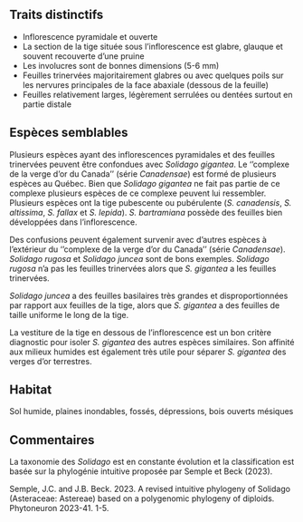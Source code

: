 
<!--
8-https://www.inaturalist.org/observations/178269191
1-https://www.inaturalist.org/observations/234088065
6-https://www.inaturalist.org/observations/61619921
4-https://www.inaturalist.org/observations/137151368
4-https://www.inaturalist.org/observations/195218478
3-https://www.inaturalist.org/observations/137151368
14-https://www.inaturalist.org/observations/194305448
3-https://www.inaturalist.org/observations/195230046
-->

## Traits distinctifs

- Inflorescence pyramidale et ouverte
- La section de la tige située sous l’inflorescence est glabre, glauque et souvent recouverte d’une pruine
- Les involucres sont de bonnes dimensions (5-6 mm)
- Feuilles trinervées majoritairement glabres ou avec quelques poils sur les nervures principales de la face abaxiale (dessous de la feuille)
- Feuilles relativement larges, légèrement serrulées ou dentées surtout en partie distale

## Espèces semblables

Plusieurs espèces ayant des inflorescences pyramidales et des feuilles trinervées peuvent être confondues avec _Solidago gigantea_. Le ‘’complexe de la verge d’or du Canada’’ (série _Canadensae_) est formé de plusieurs espèces au Québec. Bien que _Solidago gigantea_ ne fait pas partie de ce complexe plusieurs espèces de ce complexe peuvent lui ressembler. Plusieurs espèces ont la tige pubescente ou pubérulente (_S. canadensis_, _S. altissima_, _S. fallax_ et _S. lepida_). _S. bartramiana_ possède des feuilles bien développées dans l’inflorescence.

Des confusions peuvent également survenir avec d’autres espèces à l’extérieur du ‘’complexe de la verge d’or du Canada’’ (série _Canadensae_). _Solidago rugosa_ et _Solidago juncea_ sont de bons exemples. 
_Solidago rugosa_ n’a pas les feuilles trinervées alors que _S. gigantea_ a les feuilles trinervées.

_Solidago juncea_ a des feuilles basilaires très grandes et disproportionnées par rapport aux feuilles de la tige, alors que _S. gigantea_ a des feuilles de taille uniforme le long de la tige.

La vestiture de la tige en dessous de l’inflorescence est un bon critère diagnostic pour isoler _S. gigantea_ des autres espèces similaires. Son affinité aux milieux humides est également très utile pour séparer _S. gigantea_ des verges d’or terrestres. 

## Habitat

Sol humide, plaines inondables, fossés, dépressions, bois ouverts mésiques

## Commentaires

La taxonomie des _Solidago_ est en constante évolution et la classification est basée sur la phylogénie intuitive proposée par Semple et Beck (2023).

Semple, J.C. and J.B. Beck. 2023. A revised intuitive phylogeny of Solidago (Asteraceae: Astereae) based on a polygenomic phylogeny of diploids. Phytoneuron 2023-41. 1-5.



